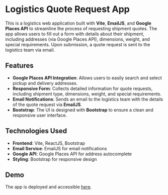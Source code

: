 # Logistics Quote Request App

This is a logistics web application built with **Vite**, **EmailJS**, and **Google Places API** to streamline the process of requesting shipment quotes. The app allows users to fill out a form with details about their shipment, including addresses (via Google Places API), dimensions, weight, and special requirements. Upon submission, a quote request is sent to the logistics team via email.

## Features

- **Google Places API Integration**: Allows users to easily search and select pickup and delivery addresses.
- **Responsive Form**: Collects detailed information for quote requests, including shipment type, dimensions, weight, and special requirements.
- **Email Notifications**: Sends an email to the logistics team with the details of the quote request via **EmailJS**.
- **Bootstrap**: The UI is designed with **Bootstrap** to ensure a clean and responsive user interface.

## Technologies Used

- **Frontend**: Vite, ReactJS, Bootstrap
- **Email Service**: EmailJS for email notifications
- **Google API**: Google Places API for address autocomplete
- **Styling**: Bootstrap for responsive design

## Demo

The app is deployed and accessible [here](https://gmscs.netlify.app/).
